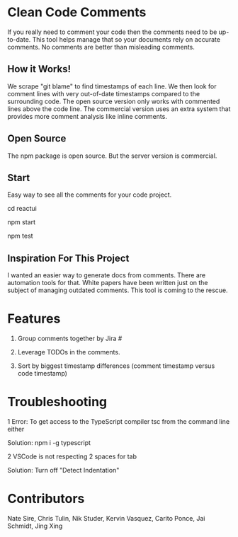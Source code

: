 # Clean Code Comments

If you really need to comment your code then the comments need to be up-to-date. This tool helps manage that so your documents rely on accurate comments. No comments are better than misleading comments.

## How it Works!

We scrape "git blame" to find timestamps of each line. We then look for comment lines with very out-of-date timestamps compared to the surrounding code. The open source version only works with commented lines above the code line. The commercial version uses an extra system that provides more comment analysis like inline comments.

## Open Source

The npm package is open source. But the server version is commercial.

## Start

Easy way to see all the comments for your code project.

cd reactui

npm start

npm test

## Inspiration For This Project

I wanted an easier way to generate docs from comments. There are automation tools for that. White papers have been written just on the subject of managing outdated comments. This tool is coming to the rescue.

# Features

1. Group comments together by Jira #

2. Leverage TODOs in the comments.

3. Sort by biggest timestamp differences (comment timestamp versus code timestamp)

# Troubleshooting

1 Error: To get access to the TypeScript compiler tsc from the command line either

Solution: npm i -g typescript

2 VSCode is not respecting 2 spaces for tab

Solution: Turn off "Detect Indentation"

# Contributors

Nate Sire, Chris Tulin, Nik Studer, Kervin Vasquez, Carito Ponce, Jai Schmidt, Jing Xing
